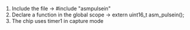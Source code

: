 1) Include the file -> #include "asmpulsein"
2) Declare a function in the global scope -> extern uint16_t asm_pulsein();
3) The chip uses timer1 in capture mode
